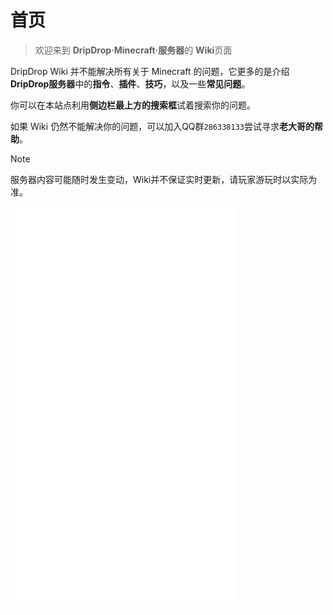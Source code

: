 # 首页

> 欢迎来到 **DripDrop·Minecraft·服务器**的 **Wiki**页面 

DripDrop Wiki 并不能解决所有关于 Minecraft 的问题，它更多的是介绍**DripDrop服务器**中的**指令**、**插件**、**技巧**，以及一些**常见问题**。

你可以在本站点利用**侧边栏最上方的搜索框**试着搜索你的问题。

如果 Wiki 仍然不能解决你的问题，可以加入QQ群`286338133`尝试寻求**老大哥的帮助**。

>[!note]
>服务器内容可能随时发生变动，Wiki并不保证实时更新，请玩家游玩时以实际为准。

<iframe src="//player.bilibili.com/player.html?aid=887375756&bvid=BV1WK4y1N7BD&cid=319120333&page=1" scrolling="no" border="1" frameborder="yes" framespacing="0" allowfullscreen="true" width=360 height=640> </iframe>

